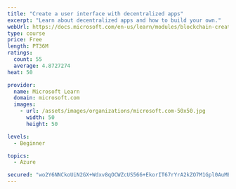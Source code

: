 ```yaml
---
title: "Create a user interface with decentralized apps"
excerpt: "Learn about decentralized apps and how to build your own."
webUrl: https://docs.microsoft.com/en-us/learn/modules/blockchain-create-ui-decentralized-apps/
type: course
price: Free
length: PT36M
ratings:
  count: 55
  average: 4.8727274
heat: 50

provider:
  name: Microsoft Learn
  domain: microsoft.com
  images:
    - url: /assets/images/organizations/microsoft.com-50x50.jpg
      width: 50
      height: 50

levels:
  - Beginner

topics:
  - Azure

secured: "wo2Y6NNCkoUiN2GX+Wdxv8qOCWZcUS566+EkorIT67rYrA2kZO7M1Gpl0AuMExieHSAzIiREHnTjm0E6Oe/TDR2TOs5XrqJafwFiMnYbDz4y3sEwfsfYPYQw2b2nN/PMO3bHSdB7hs2xKfS6NTC3l7xQWHwNsIPd8okcfciWzXu9z5U57CNrVyj+iJF7Nhs5Wal545QeCLG1bBcinfTEc7Wb1myXXoDziawxCeiR1zNmz11RqxmKTxZya8B97qluIY1ie/pCoNcA+lrEPbCh+ho5Cp0FjpAQhM4D/CUBDPy6VedGNqhKaZvcZtMosDicpi057TvlBzNlq6yCXS1bCN6QMwyKKfR5fq0kUQXyug4xKvoxYe/T0hoqI+n6aVwNzFsce1whOsTgxgEW5Uda+IhyK3Xmii4pTvBNMDrkYyE=;4YHePnSlb6bBNtyQNHf0fA=="
---
```


